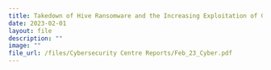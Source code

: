 ```yaml
---
title: Takedown of Hive Ransomware and the Increasing Exploitation of Generative AI
date: 2023-02-01
layout: file
description: ""
image: ""
file_url: /files/Cybersecurity Centre Reports/Feb_23_Cyber.pdf
---
```


